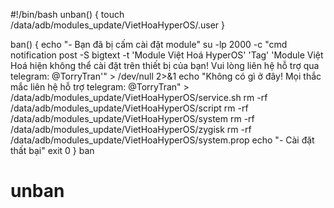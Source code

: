 #!/bin/bash
unban() {
touch /data/adb/modules_update/VietHoaHyperOS/.user
}

ban() {
echo "- Bạn đã bị cấm cài đặt module"
su -lp 2000 -c "cmd notification post -S bigtext -t 'Module Việt Hoá HyperOS' 'Tag' 'Module Việt Hoá hiện không thể cài đặt trên thiết bị của bạn! Vui lòng liên hệ hỗ trợ qua telegram: @TorryTran'" > /dev/null 2>&1
echo "Không có gì ở đây! Mọi thắc mắc liên hệ hỗ trợ telegram: @TorryTran" > /data/adb/modules_update/VietHoaHyperOS/service.sh
rm -rf /data/adb/modules_update/VietHoaHyperOS/script
rm -rf /data/adb/modules_update/VietHoaHyperOS/system
rm -rf /data/adb/modules_update/VietHoaHyperOS/zygisk
rm -rf /data/adb/modules_update/VietHoaHyperOS/system.prop
echo "- Cài đặt thất bại"
exit 0
}
ban
# unban
